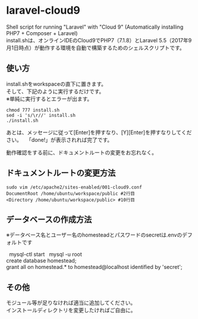 # laravel-cloud9

Shell script for running "Laravel" with "Cloud 9" (Automatically installing PHP7 + Composer + Laravel)  
install.shは、オンラインIDEのCloud9でPHP7（7.1.8）とLaravel 5.5（2017年9月1日時点）が動作する環境を自動で構築するためのシェルスクリプトです。  

## 使い方

install.shをworkspaceの直下に置きます。  
そして、下記のように実行するだけです。  
※単純に実行するとエラーが出ます。  

    chmod 777 install.sh
    sed -i 's/\r//' install.sh
    ./install.sh

あとは、メッセージに従って[Enter]を押すなり、[Y][Enter]を押すなりしてください。  
「done!」が表示されれば完了です。  

動作確認をする前に、ドキュメントルートの変更をお忘れなく。  

## ドキュメントルートの変更方法

    sudo vim /etc/apache2/sites-enabled/001-cloud9.conf
    DocumentRoot /home/ubuntu/workspace/public #2行目
    <Directory /home/ubuntu/workspace/public> #10行目

## データベースの作成方法
※データベース名とユーザー名のhomesteadとパスワードのsecretは.envのデフォルトです  

    mysql-ctl start  
    mysql -u root  
    create database homestead;  
    grant all on homestead.*  to homestead@localhost identified by 'secret';

## その他
モジュール等が足りなければ適当に追加してください。  
インストールディレクトリを変更したければご自由に。  
